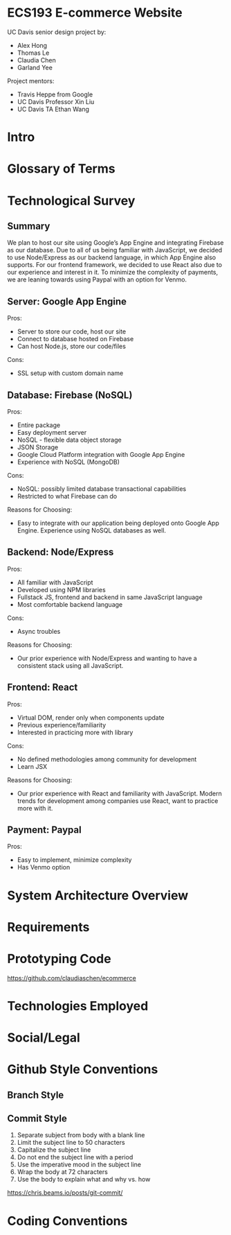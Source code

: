 # ECS193 E-commerce Website

UC Davis senior design project by:

- Alex Hong
- Thomas Le
- Claudia Chen
- Garland Yee 

Project mentors: 

- Travis Heppe from Google
- UC Davis Professor Xin Liu  
- UC Davis TA Ethan Wang

# Intro

# Glossary of Terms

# Technological Survey

## Summary
We plan to host our site using Google’s App Engine and integrating Firebase as our database. Due to all of us being familiar with JavaScript, we decided to use Node/Express as our backend language, in which App Engine also supports. For our frontend framework, we decided to use React also due to our experience and interest in it. To minimize the complexity of payments, we are leaning towards using Paypal with an option for Venmo. 

## Server: Google App Engine
	
Pros:

- Server to store our code, host our site
- Connect to database hosted on Firebase
- Can host Node.js, store our code/files

Cons:

- SSL setup with custom domain name

## Database: Firebase (NoSQL)

Pros:

- Entire package
- Easy deployment server
- NoSQL - flexible data object storage
- JSON Storage
- Google Cloud Platform integration with Google App Engine
- Experience with NoSQL (MongoDB)

Cons:

- NoSQL: possibly limited database transactional capabilities
- Restricted to what Firebase can do

Reasons for Choosing: 

- Easy to integrate with our application being deployed onto Google App Engine. Experience using NoSQL databases as well. 

## Backend: Node/Express

Pros: 

- All familiar with JavaScript
- Developed using NPM libraries 
- Fullstack JS, frontend and backend in same JavaScript language
- Most comfortable backend language

Cons:

- Async troubles

Reasons for Choosing: 

- Our prior experience with Node/Express and wanting to have a consistent stack using all JavaScript. 

## Frontend: React

Pros:

- Virtual DOM, render only when components update
- Previous experience/familiarity
- Interested in practicing more with library

Cons:

- No defined methodologies among community for development
- Learn JSX

Reasons for Choosing: 

- Our prior experience with React and familiarity with JavaScript. Modern trends for development among companies use React, want to practice more with it. 


## Payment: Paypal 

Pros: 

- Easy to implement, minimize complexity
- Has Venmo option


# System Architecture Overview

# Requirements

# Prototyping Code
https://github.com/claudiaschen/ecommerce

# Technologies Employed

# Social/Legal



# Github Style Conventions

## Branch Style

## Commit Style
1. Separate subject from body with a blank line
2. Limit the subject line to 50 characters
3. Capitalize the subject line
4. Do not end the subject line with a period
5. Use the imperative mood in the subject line
6. Wrap the body at 72 characters
7. Use the body to explain what and why vs. how

https://chris.beams.io/posts/git-commit/


# Coding Conventions



